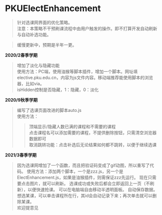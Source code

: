 # PKUElectEnhancement  
> 针对选课网界面的优化策略。  
> 注意：本策略不干预刷课流程中由用户触发的操作。即不打算开发自动刷新与自动补选功能。  
  
> 缓慢更新中，预期是半年一更。  
  
**2020/2春季学期**  
> 增加了淡化与隐藏功能  
> 使用方法：PC端，使用油猴等脚本插件，增加一个脚本。网址填elective.pku.edu.cn，内容为js文件内容。移动端推荐能使用脚本的浏览器，比如via。  
> isHidden控制是否隐藏，1：隐藏，0：淡化  
  
**2020/9秋季学期**  
> 编写了选课页面改进的脚本auto.js  
> 使用方法：  
>> 顶端显示/隐藏人数已满的课程和不需要的课程  
>> 点击课程名可以添加需要的课程，不提供删除按钮，只需清空浏览器数据即可  
>> 取消跳转功能：点击补选后无论结果如何都不跳转，以便于继续选课  
  
**2021/3春季学期**
> 因为选课网增加了一个函数，而且把验证码变成了gif动图，所以重写了代码。
> 使用方法：添加两个脚本，一个是zzz.js，另一个是ElectEnhancement.js，如果是油猴插件，则需保证zzz先运行。
> 现在只需要点击图片，就可以刷新。
> 选课成功或失败后都会立即返回上一页（不刷新），以便快速抢课。
> 可以在电脑端自由移动半透明面板。
> 自动保存数据。
> 想选某课，可以单击课程所在行，其id会自动记录下来；再次单击就可以删除某课。  
欢迎提意见  
